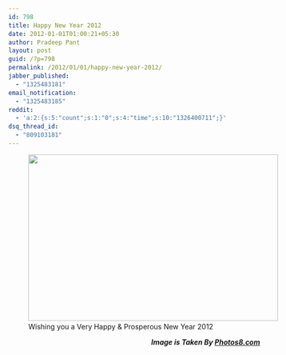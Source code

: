 ```yaml
---
id: 798
title: Happy New Year 2012
date: 2012-01-01T01:00:21+05:30
author: Pradeep Pant
layout: post
guid: /?p=798
permalink: /2012/01/01/happy-new-year-2012/
jabber_published:
  - "1325483181"
email_notification:
  - "1325483185"
reddit:
  - 'a:2:{s:5:"count";s:1:"0";s:4:"time";s:10:"1326400711";}'
dsq_thread_id:
  - "809103181"
---
```

<figure id="attachment_799" aria-describedby="caption-attachment-799" style="width: 500px" class="wp-caption aligncenter"><a href="/2012/01/01/happy-new-year-2012/happy_new_year_2012_sjpg148/" rel="attachment wp-att-799"><img class="size-full wp-image-799" title="happy_new_yesr_2012" src="/wp-content/uploads/2012/01/happy_new_year_2012_sjpg148.jpg" alt="" width="500" height="333" srcset="/wp-content/uploads/2012/01/happy_new_year_2012_sjpg148.jpg 500w, /wp-content/uploads/2012/01/happy_new_year_2012_sjpg148-300x199.jpg 300w, /wp-content/uploads/2012/01/happy_new_year_2012_sjpg148-450x300.jpg 450w" sizes="(max-width: 500px) 100vw, 500px" /></a><figcaption id="caption-attachment-799" class="wp-caption-text">Wishing you a Very Happy & Prosperous New Year 2012</figcaption></figure> 

<p style="text-align:right;">
  <strong><strong><em>Image is Taken By <a href="http://photos8.org">Photos8.com</a></em></strong></strong>
</p>